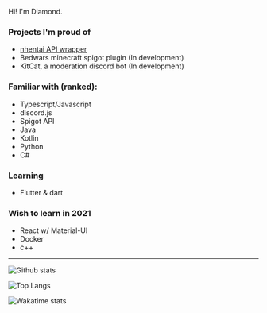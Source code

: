Hi! I'm Diamond.

### Projects I'm proud of
 - [nhentai API wrapper](https://github.com/DiamondMiner88/nhentai)
 - Bedwars minecraft spigot plugin (In development)
 - KitCat, a moderation discord bot (In development)

### Familiar with (ranked):
 - Typescript/Javascript
 - discord.js
 - Spigot API
 - Java
 - Kotlin
 - Python
 - C#

### Learning
 - Flutter & dart

### Wish to learn in 2021
 - React w/ Material-UI
 - Docker
 - c++
---
![Github stats](https://github-readme-stats.vercel.app/api?username=DiamondMiner88&theme=tokyonight&show_icons=true&hide_border=true&hide_rank=true)

![Top Langs](https://github-readme-stats.vercel.app/api/top-langs/?username=DiamondMiner88&theme=tokyonight&layout=compact&show_icons=true&hide_border=true&langs_count=8&card_width=450)

![Wakatime stats](https://github-readme-stats.vercel.app/api/wakatime?username=Diamond&theme=tokyonight&hide_border=true&layout=compact)
